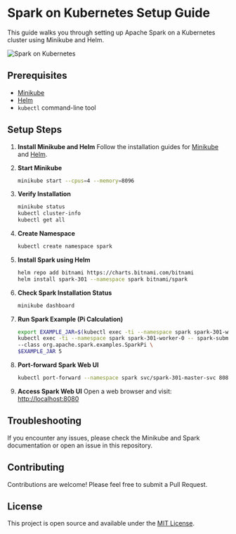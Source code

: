 # Spark on Kubernetes Setup Guide

This guide walks you through setting up Apache Spark on a Kubernetes cluster using Minikube and Helm.

![Spark on Kubernetes](https://raw.githubusercontent.com/kubernetes/minikube/master/images/logo/logo.png)

## Prerequisites

- [Minikube](https://minikube.sigs.k8s.io/docs/start/)
- [Helm](https://helm.sh/)
- `kubectl` command-line tool

## Setup Steps

1. **Install Minikube and Helm**
   Follow the installation guides for [Minikube](https://minikube.sigs.k8s.io/docs/start/) and [Helm](https://helm.sh/).

2. **Start Minikube**
   ```bash
   minikube start --cpus=4 --memory=8096
   ```

3. **Verify Installation**
   ```bash
   minikube status
   kubectl cluster-info
   kubectl get all
   ```

4. **Create Namespace**
   ```bash
   kubectl create namespace spark
   ```

5. **Install Spark using Helm**
   ```bash
   helm repo add bitnami https://charts.bitnami.com/bitnami
   helm install spark-301 --namespace spark bitnami/spark
   ```

6. **Check Spark Installation Status**
   ```bash
   minikube dashboard
   ```

7. **Run Spark Example (Pi Calculation)**
   ```bash
   export EXAMPLE_JAR=$(kubectl exec -ti --namespace spark spark-301-worker-0 -- find examples/jars/ -name 'spark-example*\.jar' | tr -d '\r')
   kubectl exec -ti --namespace spark spark-301-worker-0 -- spark-submit --master spark://spark-301-master-svc:7077 \
   --class org.apache.spark.examples.SparkPi \
   $EXAMPLE_JAR 5
   ```

8. **Port-forward Spark Web UI**
   ```bash
   kubectl port-forward --namespace spark svc/spark-301-master-svc 8080:80
   ```

9. **Access Spark Web UI**
   Open a web browser and visit: [http://localhost:8080](http://localhost:8080)

## Troubleshooting

If you encounter any issues, please check the Minikube and Spark documentation or open an issue in this repository.

## Contributing

Contributions are welcome! Please feel free to submit a Pull Request.

## License

This project is open source and available under the [MIT License](LICENSE).
